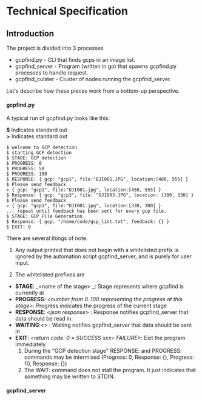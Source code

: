 # Technical Specification

## Introduction

The project is divided into 3 processes

* gcpfind.py - CLI that finds gcps in an image list.
* gcpfind\_server - Program \(written in go\) that spawns gcpfind.py processes to handle request. 
* gcpfind\_culster - Cluster of nodes running the gcpfind\_server. 

Let's describe how these pieces work from a bottom-up perspective.

#### gcpfind.py

A typical run of gcpfind.py looks like this:

**$** Indicates standard out  
**&gt;** Indicates standard out

```
$ welcome to GCP detection
$ starting GCP detection
$ STAGE: GCP detection
$ PROGRESS: 0
$ PROGRESS: 50
$ PROGRESS: 100
$ RESPONSE: { gcp: "gcp1", file:"DJI001.JPG", location:[400, 555] }
$ Please send feedback
> { gcp: "gcp1", file:"DJI001.jpg", location:[450, 555] }
$ Response: { gcp: "gcp3", file: "DJI003.JPG", location: [300, 330] }
$ Please send feedback
> { gcp: "gcp3", file:"DJI001.jpg", location:[330, 300] }
... repeat until feedback has been sent for every gcp file. 
$ STAGE: GCP File Generation
$ Response: { gcp: "/home/code/gcp_list.txt", feedback: {} }
$ EXIT: 0
```

There are several things of note.   
1. Any output printed that does not begin with a whitelisted prefix is ignored by the automation script gcpfind\_server, and is purely for user input.

2. The whitelisted prefixes are

* **STAGE**: _&lt;name of the stage&gt; _: Stage represents where gcpfind is currently at
* **PROGRESS**: _&lt;number from 0..100 representing the progress at this stage&gt;_: Progress indicates the progress of the current stage
* **RESPONSE**: _&lt;json response&gt;_ : Response notifies gcpfind\_server that data should be read in.
* **WAITING**:_&lt;&gt;_ : Waiting notifies gcpfind\_server that data should be sent in
* **EXIT**: _&lt;return code: 0 = SUCCESS xxx= FAILURE&gt;_: Exit the program immediately
  1. During the "GCP detection stage" RESPONSE: and PROGRESS: commands may be intermixed \(Progress: 0, Response: {}, Progress: 10, Response: {}\)
  2. The WAIT: command does not stall the program. It just indicates that something may be written to STDIN. 

#### gcpfind\_server



